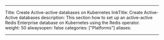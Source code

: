 ---

Title: Create Active-active databases on Kubernetes
linkTitle: Create Active-Active databases
description: This section how to set up an active-active Redis Enterprise database on Kubernetes using the Redis operator.  
weight: 50
alwaysopen: false
categories: ["Platforms"]
aliases: 

---